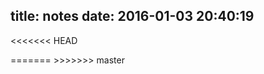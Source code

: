 title: notes
date: 2016-01-03 20:40:19
---
<<<<<<< HEAD


<div>
          <script type="text/javascript">
          (function(){document.write(unescape('%3Cdiv id="bdcs"%3E%3C/div%3E'));var bdcs = document.createElement('script');bdcs.type = 'text/javascript';bdcs.async = true;bdcs.src = 'http://znsv.baidu.com/customer_search/api/js?sid=11069060846184447107' + '&plate_url=' + encodeURIComponent(window.location.href) + '&t=' + Math.ceil(new Date()/3600000);var s = document.getElementsByTagName('script')[0];s.parentNode.insertBefore(bdcs, s);})();
          </script>
</div>
=======
>>>>>>> master
